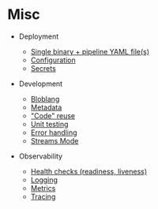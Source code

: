 # Misc

- Deployment

  - [Single binary + pipeline YAML file(s)](https://docs.redpanda.com/redpanda-connect/guides/getting_started/)
  - [Configuration](https://docs.redpanda.com/redpanda-connect/configuration/)
  - [Secrets](https://docs.redpanda.com/redpanda-connect/configuration/secrets/)

- Development

  - [Bloblang](https://docs.redpanda.com/redpanda-connect/guides/bloblang/about/)
  - [Metadata](https://docs.redpanda.com/redpanda-connect/configuration/metadata/)
  - ["Code" reuse](https://docs.redpanda.com/redpanda-connect/configuration/resources/)
  - [Unit testing](https://docs.redpanda.com/redpanda-connect/configuration/unit_testing/)
  - [Error handling](https://docs.redpanda.com/redpanda-connect/configuration/error_handling/)
  - [Streams Mode](https://docs.redpanda.com/redpanda-connect/guides/streams_mode/about/)

- Observability

  - [Health checks (readiness, liveness)](https://docs.redpanda.com/redpanda-connect/guides/monitoring/)
  - [Logging](https://docs.redpanda.com/redpanda-connect/components/logger/about/)
  - [Metrics](https://docs.redpanda.com/redpanda-connect/components/metrics/about/)
  - [Tracing](https://docs.redpanda.com/redpanda-connect/components/tracers/about/)
